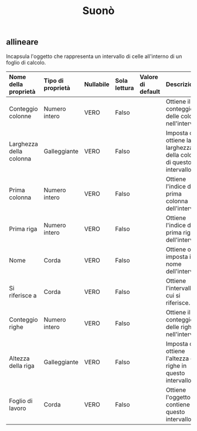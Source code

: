﻿---
title: Suonò
second_title: Aspose.Cells Cloud Documen
type: docs
url: /it/specification/model/range/
description: "Aspose.Cells Specifica modello Cloud: Gamma. Gestisci facilmente Excel e altri fogli di calcolo con funzionalità come apertura, generazione, modifica, divisione, unione, confronto e conversione"
kwords: Excel, Office, Foglio di calcolo, Cloud REST API, Intervallo
weight: 50
---
## **allineare**

 Incapsula l'oggetto che rappresenta un intervallo di celle all'interno di un foglio di calcolo.

| Nome della proprietà| Tipo di proprietà| Nullabile| Sola lettura| Valore di default| Descrizione|
|:- |:- |:- |:- |:- |:- |
| Conteggio colonne| Numero intero| VERO| Falso|| Ottiene il conteggio delle colonne nell'intervallo.|
| Larghezza della colonna| Galleggiante| VERO| Falso|| Imposta o ottiene la larghezza della colonna di questo intervallo|
| Prima colonna| Numero intero| VERO| Falso|| Ottiene l'indice della prima colonna dell'intervallo.|
| Prima riga| Numero intero| VERO| Falso||Ottiene l'indice della prima riga dell'intervallo.|
| Nome| Corda| VERO| Falso|| Ottiene o imposta il nome dell'intervallo.|
| Si riferisce a| Corda| VERO| Falso|| Ottiene l'intervallo a cui si riferisce.|
| Conteggio righe| Numero intero| VERO| Falso|| Ottiene il conteggio delle righe nell'intervallo.|
| Altezza della riga| Galleggiante| VERO| Falso|| Imposta o ottiene l'altezza delle righe in questo intervallo|
| Foglio di lavoro| Corda| VERO| Falso|| Ottiene l'oggetto che contiene questo intervallo.|

